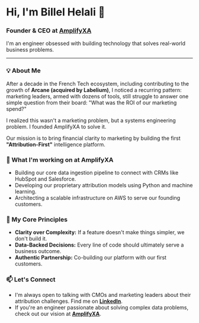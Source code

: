# Hi, I'm Billel Helali 👋

### Founder & CEO at [AmplifyXA](https://www.amplifyxa.com)

I'm an engineer obsessed with building technology that solves real-world business problems.

---

### 💡 About Me

After a decade in the French Tech ecosystem, including contributing to the growth of **Arcane (acquired by Labelium)**, I noticed a recurring pattern: marketing leaders, armed with dozens of tools, still struggle to answer one simple question from their board: "What was the ROI of our marketing spend?"

I realized this wasn't a marketing problem, but a systems engineering problem. I founded AmplifyXA to solve it.

Our mission is to bring financial clarity to marketing by building the first **"Attribution-First"** intelligence platform.

### 🚀 What I'm working on at AmplifyXA

- Building our core data ingestion pipeline to connect with CRMs like HubSpot and Salesforce.
- Developing our proprietary attribution models using Python and machine learning.
- Architecting a scalable infrastructure on AWS to serve our founding customers.

### 🌱 My Core Principles
- **Clarity over Complexity:** If a feature doesn't make things simpler, we don't build it.
- **Data-Backed Decisions:** Every line of code should ultimately serve a business outcome.
- **Authentic Partnership:** Co-building our platform with our first customers.

### 📫 Let's Connect

- I'm always open to talking with CMOs and marketing leaders about their attribution challenges. Find me on [**LinkedIn**](https://www.linkedin.com/in/your-profile-url/).
- If you're an engineer passionate about solving complex data problems, check out our vision at [**AmplifyXA**](https://www.amplifyxa.com).
